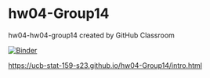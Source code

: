 # hw04-Group14
hw04-hw04-group14 created by GitHub Classroom

[![Binder](https://mybinder.org/badge_logo.svg)](https://mybinder.org/v2/gh/UCB-stat-159-s23/hw04-Group14/HEAD?labpath=LOSC_Event_tutorial.ipynb)

https://ucb-stat-159-s23.github.io/hw04-Group14/intro.html
